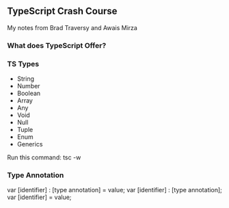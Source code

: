 ## TypeScript Crash Course 
My notes from Brad Traversy and Awais Mirza

### What does TypeScript Offer?

### TS Types
- String
- Number 
- Boolean
- Array
- Any
- Void
- Null
- Tuple
- Enum
- Generics

Run this command: 
tsc -w

### Type Annotation

var [identifier] : [type annotation] = value;
var [identifier] : [type annotation];
var [identifier] = value;